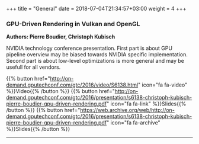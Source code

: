 +++
title = "General"
date = 2018-07-04T21:34:57+03:00
weight = 4
+++

### GPU-Driven Rendering in Vulkan and OpenGL
**Authors: Pierre Boudier, Christoph Kubisch**

NVIDIA technology conference presentation. 
First part is about GPU pipeline overview may be biased towards NVIDIA specific implementation.
Second part is about low-level optimizations is more general and may be usefull for all vendors. 

{{% button href="http://on-demand.gputechconf.com/gtc/2016/video/S6138.html" icon="fa fa-video" %}}Video{{% /button %}}
{{% button href="http://on-demand.gputechconf.com/gtc/2016/presentation/s6138-christoph-kubisch-pierre-boudier-gpu-driven-rendering.pdf" icon="fa fa-link" %}}Slides{{% /button %}}
{{% button href="https://web.archive.org/web/http://on-demand.gputechconf.com/gtc/2016/presentation/s6138-christoph-kubisch-pierre-boudier-gpu-driven-rendering.pdf" icon="fa fa-archive" %}}Slides{{% /button %}}

***